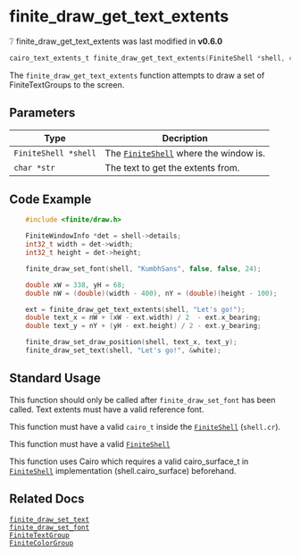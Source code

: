 # finite_draw_get_text_extents

<div class="alert alert-info part text-info">
❔ finite_draw_get_text_extents was last modified in <b>v0.6.0</b>
</div>

```c
cairo_text_extents_t finite_draw_get_text_extents(FiniteShell *shell, char *str)
```

The `finite_draw_get_text_extents` function attempts to draw a set of FiniteTextGroups to the screen.

## Parameters

| Type                 | Decription                                                           |
| -------------------- | -------------------------------------------------------------------- |
| `FiniteShell *shell` | The [`FiniteShell`](../../../types/FiniteShell) where the window is. |
| `char *str`          | The text to get the extents from.                                    |

## Code Example

```c
    #include <finite/draw.h>

    FiniteWindowInfo *det = shell->details;
    int32_t width = det->width;
    int32_t height = det->height;

    finite_draw_set_font(shell, "KumbhSans", false, false, 24);

    double xW = 338, yH = 68;
    double nW = (double)(width - 400), nY = (double)(height - 100);

    ext = finite_draw_get_text_extents(shell, "Let's go!");
    double text_x = nW + (xW - ext.width) / 2  - ext.x_bearing;
    double text_y = nY + (yH - ext.height) / 2 - ext.y_bearing;

    finite_draw_set_draw_position(shell, text_x, text_y);
    finite_draw_set_text(shell, "Let's go!", &white);
```

## Standard Usage

This function should only be called after `finite_draw_set_font` has been called. Text extents must have a valid reference font.

This function must have a valid `cairo_t` inside the [`FiniteShell`](../../../types/FiniteShell) (`shell.cr`).

This function must have a valid [`FiniteShell`](../../../types/FiniteShell)

This function uses Cairo which requires a valid cairo_surface_t in [`FiniteShell`](../../../types/FiniteShell) implementation (shell.cairo_surface) beforehand.

## Related Docs

[`finite_draw_set_text`](../finite_draw_set_text)<br>
[`finite_draw_set_font`](../finite_draw_set_font)<br>
[`FiniteTextGroup`](../../../types/FiniteTextGroup)<br>
[`FiniteColorGroup`](../../../types/Finit1eColorGroup)
